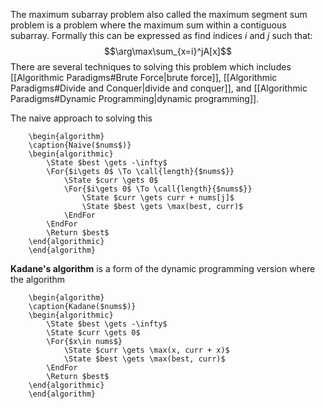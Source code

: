 The maximum subarray problem also called the maximum segment sum problem is a problem where the maximum sum within a contiguous subarray. Formally this can be expressed as find indices $i$ and $j$ such that:
$$\arg\max\sum_{x=i}^jA[x]$$
There are several techniques to solving this problem which includes [[Algorithmic Paradigms#Brute Force|brute force]], [[Algorithmic Paradigms#Divide and Conquer|divide and conquer]], and [[Algorithmic Paradigms#Dynamic Programming|dynamic programming]].

The naive approach to solving this 
```pseudo
	\begin{algorithm}
	\caption{Naive($nums$)}
	\begin{algorithmic}
		\State $best \gets -\infty$
		\For{$i\gets 0$ \To \call{length}{$nums$}}
			\State $curr \gets 0$
			\For{$i\gets 0$ \To \call{length}{$nums$}}
				\State $curr \gets curr + nums[j]$
				\State $best \gets \max(best, curr)$
			\EndFor
        \EndFor
		\Return $best$		
	\end{algorithmic}
	\end{algorithm}
```

**Kadane's algorithm** is a form of the dynamic programming version where the algorithm 
```pseudo
	\begin{algorithm}
	\caption{Kadane($nums$)}
	\begin{algorithmic}
		\State $best \gets -\infty$
		\State $curr \gets 0$
		\For{$x\in nums$}
			\State $curr \gets \max(x, curr + x)$
			\State $best \gets \max(best, curr)$
        \EndFor
		\Return $best$
	\end{algorithmic}
	\end{algorithm}
```
